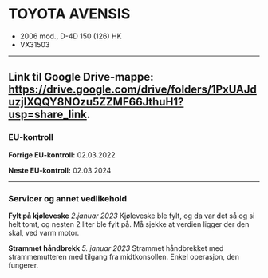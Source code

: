# TOYOTA AVENSIS
* 2006 mod., D-4D 150 (126) HK
* VX31503 

---
Link til Google Drive-mappe: https://drive.google.com/drive/folders/1PxUAJduzjlXQQY8NOzu5ZZMF66JthuH1?usp=share_link. 
---
### EU-kontroll

**Forrige EU-kontroll:** 02.03.2022

**Neste EU-kontroll:** 02.03.2024

---
### Servicer og annet vedlikehold

**Fylt på kjøleveske** *2.januar 2023* 
Kjøleveske ble fylt, og da var det så og si helt tomt, og nesten 2 liter ble fylt på. Må sjekke at verdien ligger der den skal, ved varm motor.

**Strammet håndbrekk** *5. januar 2023*
Strammet håndbrekket med strammemutteren med tilgang fra midtkonsollen. Enkel operasjon, den fungerer. 
